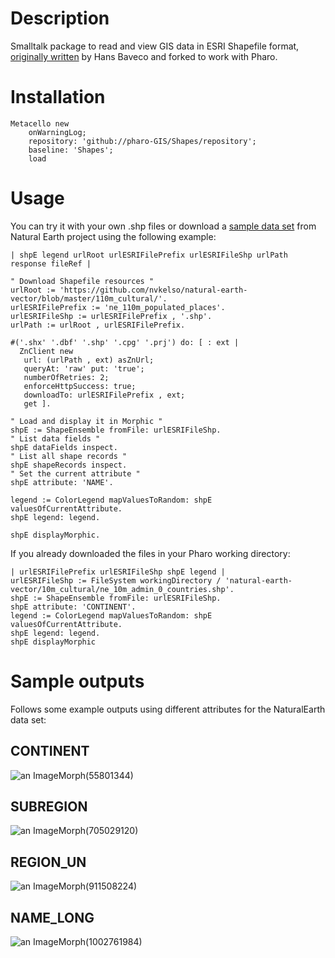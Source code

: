 # Description

Smalltalk package to read and view GIS data in ESRI Shapefile format, [originally written](http://www.squeaksource.com/shapes.html) by Hans Baveco and forked to work with Pharo. 

# Installation

```smalltalk
Metacello new
	onWarningLog;
	repository: 'github://pharo-GIS/Shapes/repository';
	baseline: 'Shapes';
	load
```

# Usage

You can try it with your own .shp files or download a [sample data set](https://github.com/nvkelso/natural-earth-vector) from Natural Earth project using the following example:

```smalltalk
| shpE legend urlRoot urlESRIFilePrefix urlESRIFileShp urlPath response fileRef |

" Download Shapefile resources "
urlRoot := 'https://github.com/nvkelso/natural-earth-vector/blob/master/110m_cultural/'.
urlESRIFilePrefix := 'ne_110m_populated_places'.
urlESRIFileShp := urlESRIFilePrefix , '.shp'.
urlPath := urlRoot , urlESRIFilePrefix.

#('.shx' '.dbf' '.shp' '.cpg' '.prj') do: [ : ext |
  ZnClient new
   url: (urlPath , ext) asZnUrl;
   queryAt: 'raw' put: 'true';
   numberOfRetries: 2;
   enforceHttpSuccess: true;
   downloadTo: urlESRIFilePrefix , ext;
   get ].

" Load and display it in Morphic "
shpE := ShapeEnsemble fromFile: urlESRIFileShp.
" List data fields "
shpE dataFields inspect.
" List all shape records "
shpE shapeRecords inspect.
" Set the current attribute "
shpE attribute: 'NAME'.

legend := ColorLegend mapValuesToRandom: shpE valuesOfCurrentAttribute.
shpE legend: legend.

shpE displayMorphic.
```

If you already downloaded the files in your Pharo working directory:

```smalltalk
| urlESRIFilePrefix urlESRIFileShp shpE legend |
urlESRIFileShp := FileSystem workingDirectory / 'natural-earth-vector/10m_cultural/ne_10m_admin_0_countries.shp'.
shpE := ShapeEnsemble fromFile: urlESRIFileShp.
shpE attribute: 'CONTINENT'.
legend := ColorLegend mapValuesToRandom: shpE valuesOfCurrentAttribute.
shpE legend: legend.
shpE displayMorphic
```

# Sample outputs

Follows some example outputs using different attributes for the NaturalEarth data set:

## CONTINENT

![an ImageMorph(55801344)](https://user-images.githubusercontent.com/4825959/83931348-95d38880-a772-11ea-9ffe-1549abc50857.png)

## SUBREGION

![an ImageMorph(705029120)](https://user-images.githubusercontent.com/4825959/83931353-9835e280-a772-11ea-9a62-f5fdefbb5a6a.png)

## REGION_UN

![an ImageMorph(911508224)](https://user-images.githubusercontent.com/4825959/83931355-98ce7900-a772-11ea-8560-7f75d628cb69.png)

## NAME_LONG

![an ImageMorph(1002761984)](https://user-images.githubusercontent.com/4825959/83931358-99ffa600-a772-11ea-80b3-2dae633ec0ba.png)

